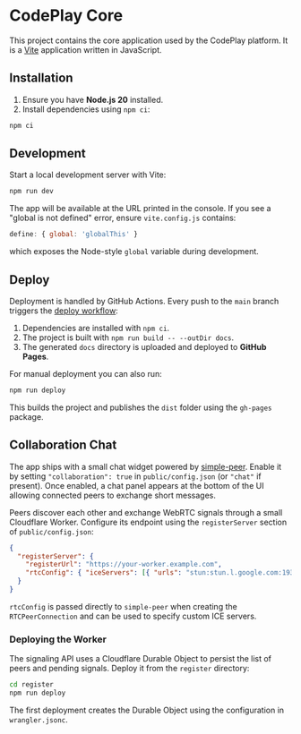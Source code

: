 # CodePlay Core

This project contains the core application used by the CodePlay platform. It is a [Vite](https://vitejs.dev/) application written in JavaScript.

## Installation

1. Ensure you have **Node.js 20** installed.
2. Install dependencies using `npm ci`:

```bash
npm ci
```

## Development

Start a local development server with Vite:

```bash
npm run dev
```

The app will be available at the URL printed in the console. If you see a
"global is not defined" error, ensure `vite.config.js` contains:

```js
define: { global: 'globalThis' }
```
which exposes the Node-style `global` variable during development.

## Deploy

Deployment is handled by GitHub Actions. Every push to the `main` branch triggers the [deploy workflow](.github/workflows/deploy.yml):

1. Dependencies are installed with `npm ci`.
2. The project is built with `npm run build -- --outDir docs`.
3. The generated `docs` directory is uploaded and deployed to **GitHub Pages**.

For manual deployment you can also run:

```bash
npm run deploy
```

This builds the project and publishes the `dist` folder using the `gh-pages` package.

## Collaboration Chat

The app ships with a small chat widget powered by [simple-peer](https://github.com/feross/simple-peer).
Enable it by setting `"collaboration": true` in `public/config.json` (or `"chat"` if present).
Once enabled, a chat panel appears at the bottom of the UI allowing connected peers to exchange short messages.

Peers discover each other and exchange WebRTC signals through a small Cloudflare Worker.
Configure its endpoint using the `registerServer` section of `public/config.json`:

```json
{
  "registerServer": {
    "registerUrl": "https://your-worker.example.com",
    "rtcConfig": { "iceServers": [{ "urls": "stun:stun.l.google.com:19302" }] }
  }
}
```

`rtcConfig` is passed directly to `simple-peer` when creating the `RTCPeerConnection` and can be used to specify custom ICE servers.

### Deploying the Worker

The signaling API uses a Cloudflare Durable Object to persist the list of peers and pending signals. Deploy it from the `register` directory:

```bash
cd register
npm run deploy
```

The first deployment creates the Durable Object using the configuration in `wrangler.jsonc`.
